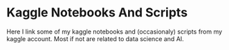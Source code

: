 # Kaggle Notebooks And Scripts


Here I link some of my kaggle notebooks and (occasionaly) scripts from my kaggle account. Most if not are related to data science and AI.
